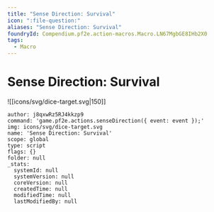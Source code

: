```yaml
---
title: "Sense Direction: Survival"
icon: ":file-question:"
aliases: "Sense Direction: Survival"
foundryId: Compendium.pf2e.action-macros.Macro.LN67MgbGE8IHb2X0
tags:
  - Macro
---
```


# Sense Direction: Survival
![[icons/svg/dice-target.svg|150]]

```Macro
author: j8qxwRz5RJ4kkzp9
command: 'game.pf2e.actions.senseDirection({ event: event });'
img: icons/svg/dice-target.svg
name: 'Sense Direction: Survival'
scope: global
type: script
flags: {}
folder: null
_stats:
  systemId: null
  systemVersion: null
  coreVersion: null
  createdTime: null
  modifiedTime: null
  lastModifiedBy: null
```
